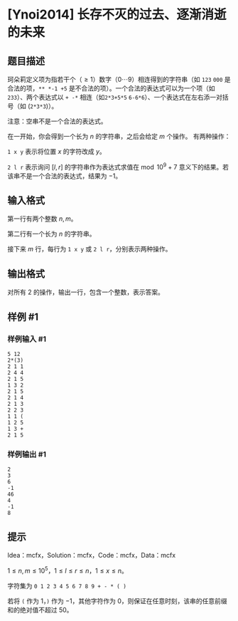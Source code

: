 # [Ynoi2014] 长存不灭的过去、逐渐消逝的未来

## 题目描述

珂朵莉定义项为指若干个（$\ge1$）数字（$0\cdots 9$）相连得到的字符串（如 `123` `000` 是合法的项，`** *-1 +5` 是不合法的项）。一个合法的表达式可以为一个项（如 `233`）、两个表达式以 `+ -*` 相连（如`2*3+5*5` `6-6*6`）、一个表达式在左右添一对括号（如 (`2*3*3`)）。

注意：空串不是一个合法的表达式。

在一开始，你会得到一个长为 $n$ 的字符串，之后会给定 $m$ 个操作。 有两种操作：

`1 x y` 表示将位置 $x$ 的字符改成 $y$。

`2 l r` 表示询问 $[l,r]$ 的字符串作为表达式求值在$\bmod {10^9+7}$ 意义下的结果。若该串不是一个合法的表达式，结果为 $-1$。

## 输入格式

第一行有两个整数 $n,m$。

第二行有一个长为 $n$ 的字符串。

接下来 $m$ 行，每行为 `1 x y` 或 `2 l r`，分别表示两种操作。


## 输出格式

对所有 $2$ 的操作，输出一行，包含一个整数，表示答案。

## 样例 #1

### 样例输入 #1
```
5 12
2*(3)
2 1 1
2 4 4
2 1 5
1 3 2
2 1 5
2 1 4
2 1 3
2 2 3
1 1 (
1 2 5
1 3 +
2 1 5
```

### 样例输出 #1

```
2
3
6
-1
46
4
-1
8
```

## 提示

Idea：mcfx，Solution：mcfx，Code：mcfx，Data：mcfx

$1\leq n,m \leq 10^5$，$1 \leq l\leq r\leq n$，$1\leq x\leq n$。

字符集为 `0 1 2 3 4 5 6 7 8 9 + - * ( )`

若将 `(` 作为 $1$，`)` 作为 $-1$，其他字符作为 $0$，则保证在任意时刻，该串的任意前缀和的绝对值不超过 $50$。  
